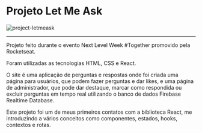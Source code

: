 # Projeto Let Me Ask

![project-letmeask](https://user-images.githubusercontent.com/82068881/123550034-df0dc600-d741-11eb-9870-d1156145c782.png)
***
Projeto feito durante o evento Next Level Week #Together promovido pela Rocketseat.

Foram utilizadas as tecnologias HTML, CSS e React.

O site é uma aplicação de perguntas e respostas onde foi criada uma página para usuários, que podem fazer perguntas e dar likes, e uma página de administrador, 
que pode dar destaque, marcar como respondida ou excluir perguntas em tempo real utilizando o banco de dados Firebase Realtime Database.

Este projeto foi um de meus primeiros contatos com a biblioteca React, me introduzindo a vários conceitos como componentes, estados, hooks, contextos e rotas.
